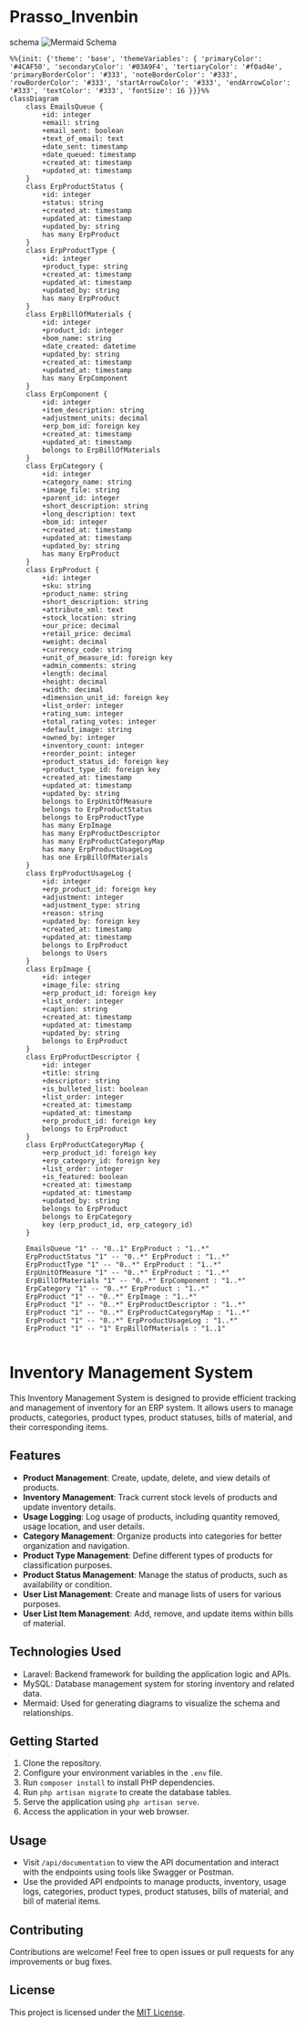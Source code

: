 # Prasso_Invenbin

schema
![Mermaid Schema](public/images/mermaid-schema.png)
```
%%{init: {'theme': 'base', 'themeVariables': { 'primaryColor': '#4CAF50', 'secondaryColor': '#03A9F4', 'tertiaryColor': '#f0ad4e', 'primaryBorderColor': '#333', 'noteBorderColor': '#333', 'rowBorderColor': '#333', 'startArrowColor': '#333', 'endArrowColor': '#333', 'textColor': '#333', 'fontSize': 16 }}}%%
classDiagram
    class EmailsQueue {
        +id: integer
        +email: string
        +email_sent: boolean
        +text_of_email: text
        +date_sent: timestamp
        +date_queued: timestamp
        +created_at: timestamp
        +updated_at: timestamp
    }
    class ErpProductStatus {
        +id: integer
        +status: string
        +created_at: timestamp
        +updated_at: timestamp
        +updated_by: string
        has many ErpProduct
    }
    class ErpProductType {
        +id: integer
        +product_type: string
        +created_at: timestamp
        +updated_at: timestamp
        +updated_by: string
        has many ErpProduct
    }
    class ErpBillOfMaterials {
        +id: integer
        +product_id: integer
        +bom_name: string
        +date_created: datetime
        +updated_by: string
        +created_at: timestamp
        +updated_at: timestamp
        has many ErpComponent
    }
    class ErpComponent {
        +id: integer
        +item_description: string
        +adjustment_units: decimal
        +erp_bom_id: foreign key
        +created_at: timestamp
        +updated_at: timestamp
        belongs to ErpBillOfMaterials
    }
    class ErpCategory {
        +id: integer
        +category_name: string
        +image_file: string
        +parent_id: integer
        +short_description: string
        +long_description: text
        +bom_id: integer
        +created_at: timestamp
        +updated_at: timestamp
        +updated_by: string
        has many ErpProduct
    }
    class ErpProduct {
        +id: integer
        +sku: string
        +product_name: string
        +short_description: string
        +attribute_xml: text
        +stock_location: string
        +our_price: decimal
        +retail_price: decimal
        +weight: decimal
        +currency_code: string
        +unit_of_measure_id: foreign key
        +admin_comments: string
        +length: decimal
        +height: decimal
        +width: decimal
        +dimension_unit_id: foreign key
        +list_order: integer
        +rating_sum: integer
        +total_rating_votes: integer
        +default_image: string
        +owned_by: integer
        +inventory_count: integer
        +reorder_point: integer
        +product_status_id: foreign key
        +product_type_id: foreign key
        +created_at: timestamp
        +updated_at: timestamp
        +updated_by: string
        belongs to ErpUnitOfMeasure
        belongs to ErpProductStatus
        belongs to ErpProductType
        has many ErpImage
        has many ErpProductDescriptor
        has many ErpProductCategoryMap
        has many ErpProductUsageLog
        has one ErpBillOfMaterials
    }
    class ErpProductUsageLog {
        +id: integer
        +erp_product_id: foreign key
        +adjustment: integer
        +adjustment_type: string
        +reason: string
        +updated_by: foreign key
        +created_at: timestamp
        +updated_at: timestamp
        belongs to ErpProduct
        belongs to Users
    }
    class ErpImage {
        +id: integer
        +image_file: string
        +erp_product_id: foreign key
        +list_order: integer
        +caption: string
        +created_at: timestamp
        +updated_at: timestamp
        +updated_by: string
        belongs to ErpProduct
    }
    class ErpProductDescriptor {
        +id: integer
        +title: string
        +descriptor: string
        +is_bulleted_list: boolean
        +list_order: integer
        +created_at: timestamp
        +updated_at: timestamp
        +erp_product_id: foreign key
        belongs to ErpProduct
    }
    class ErpProductCategoryMap {
        +erp_product_id: foreign key
        +erp_category_id: foreign key
        +list_order: integer
        +is_featured: boolean
        +created_at: timestamp
        +updated_at: timestamp
        +updated_by: string
        belongs to ErpProduct
        belongs to ErpCategory
        key (erp_product_id, erp_category_id)
    }

    EmailsQueue "1" -- "0..1" ErpProduct : "1..*" 
    ErpProductStatus "1" -- "0..*" ErpProduct : "1..*" 
    ErpProductType "1" -- "0..*" ErpProduct : "1..*" 
    ErpUnitOfMeasure "1" -- "0..*" ErpProduct : "1..*" 
    ErpBillOfMaterials "1" -- "0..*" ErpComponent : "1..*" 
    ErpCategory "1" -- "0..*" ErpProduct : "1..*" 
    ErpProduct "1" -- "0..*" ErpImage : "1..*" 
    ErpProduct "1" -- "0..*" ErpProductDescriptor : "1..*" 
    ErpProduct "1" -- "0..*" ErpProductCategoryMap : "1..*" 
    ErpProduct "1" -- "0..*" ErpProductUsageLog : "1..*" 
    ErpProduct "1" -- "1" ErpBillOfMaterials : "1..1"


```

# Inventory Management System

This Inventory Management System is designed to provide efficient tracking and management of inventory for an ERP system. It allows users to manage products, categories, product types, product statuses, bills of material, and their corresponding items.

## Features

- **Product Management**: Create, update, delete, and view details of products.
- **Inventory Management**: Track current stock levels of products and update inventory details.
- **Usage Logging**: Log usage of products, including quantity removed, usage location, and user details.
- **Category Management**: Organize products into categories for better organization and navigation.
- **Product Type Management**: Define different types of products for classification purposes.
- **Product Status Management**: Manage the status of products, such as availability or condition.
- **User List Management**: Create and manage lists of users for various purposes.
- **User List Item Management**: Add, remove, and update items within bills of material.

## Technologies Used

- Laravel: Backend framework for building the application logic and APIs.
- MySQL: Database management system for storing inventory and related data.
- Mermaid: Used for generating diagrams to visualize the schema and relationships.

## Getting Started

1. Clone the repository.
2. Configure your environment variables in the `.env` file.
3. Run `composer install` to install PHP dependencies.
4. Run `php artisan migrate` to create the database tables.
5. Serve the application using `php artisan serve`.
6. Access the application in your web browser.

## Usage

- Visit `/api/documentation` to view the API documentation and interact with the endpoints using tools like Swagger or Postman.
- Use the provided API endpoints to manage products, inventory, usage logs, categories, product types, product statuses, bills of material, and bill of material items.

## Contributing

Contributions are welcome! Feel free to open issues or pull requests for any improvements or bug fixes.

## License

This project is licensed under the [MIT License](LICENSE).

